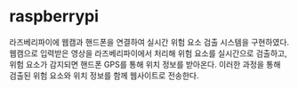 # raspberrypi

라즈베리파이에 웹캠과 핸드폰을 연결하여 실시간 위험 요소 검출 시스템을 구현하였다. 웹캠으로 입력받은 영상을 라즈베리파이에서 처리해 위험 요소를 실시간으로 검출하고, 위험 요소가 감지되면 핸드폰 GPS를 통해 위치 정보를 받아온다. 이러한 과정을 통해 검출된 위험 요소와 위치 정보를 함께 웹사이트로 전송한다.
